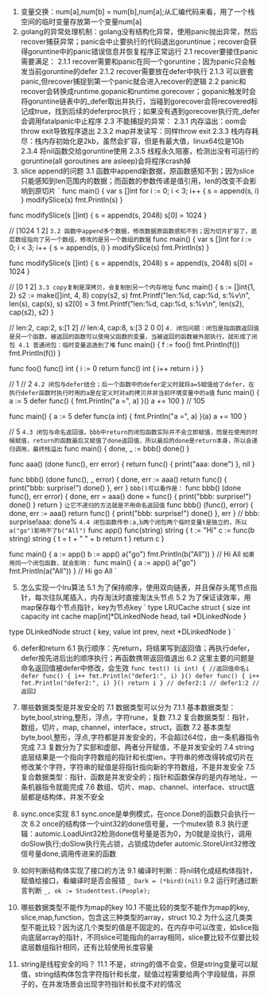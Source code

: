 1. 变量交换：num[a],num[b] = num[b],num[a];从汇编代码来看，用了一个栈空间的临时变量存放第一个变量num[a]
2. golang的异常处理机制：golang没有结构化异常，使用panic抛出异常，然后recover捕获异常；panic会中止要执行的代码退出goruntinue；recover会获得goruntine中的panic错误信息并恢复程序正常运行
2.1 recover要接住panic需要满足：
2.1.1 recover需要和panic在同一个goruntine；因为panic只会触发当前goruntine的defer
2.1.2 recover需要放在defer中执行
2.1.3 可以嵌套panic,但recover捕捉到第一个panic就会进入recover的逻辑
2.2 panic和recover会转换成runtime.gopanic和runtime.gorecover；gopanic触发时会将goruntine链表中的_defer取出并执行，当碰到gorecover会将recovered标记成true，找到后续的deferproc执行；如果没有遇到gorecover执行完_defer会调用fatalpanic中止程序
2.3 不能捕捉的异常：
2.3.1 内存溢出：oom会throw exit导致程序退出
2.3.2 map并发读写：同样throw exit
2.3.3 栈内存耗尽：栈内存初始化是2kb，虽然会扩容，但是有最大值，linux64位是1Gb
2.3.4 将nil函数交给goruntine使用
2.3.5 线程永久阻塞，检测出没有可运行的goruntine(all goroutines are asleep)会将程序crash掉
3. slice append的问题
3.1 函数中append新数据，原函数感知不到；因为slice只能感知到len范围内的数据；而函数的参数传递是值引用，len的改变不会影响到原切片
`
func main() {
	var s []int
	for i := 0; i < 3; i++ {
		s = append(s, i)
	}
	modifySlice(s)
	fmt.Println(s)
}

func modifySlice(s []int) {
	s = append(s, 2048)
	s[0] = 1024
}

// [1024 1 2]
`
3.2 函数中append多个数据，修改数据原函数感知不到；因为切片扩容了，底层数组指向了另一个数组，修改的是另一个数组的数据
`
func main() {
	var s []int
	for i := 0; i < 3; i++ {
		s = append(s, i)
	}
	modifySlice(s)
	fmt.Println(s)
}

func modifySlice(s []int) {
	s = append(s, 2048)
	s = append(s, 2048)
	s[0] = 1024
}

// [0 1 2]
`
3.3 copy复制是深拷贝，会复制到另一个内存地址
`
func main() {
	s := []int{1, 2}
	s2 := make([]int, 4, 8)
	copy(s2, s)
	fmt.Printf("len:%d, cap:%d, s:%v\n", len(s), cap(s), s)
	s2[0] = 3
	fmt.Printf("len:%d, cap:%d, s:%v\n", len(s2), cap(s2), s2)
}

// len:2, cap:2, s:[1 2]
// len:4, cap:8, s:[3 2 0 0]
`
4. 闭包问题：闭包是指函数返回值是另一个函数，被返回的函数可以使用父函数的变量，当被返回的函数被外部执行，就形成了闭包
4.1 普通闭包：临时变量逃逸到了堆
`
func main() {
	f := foo()
	fmt.Println(f())
	fmt.Println(f())
}

func foo() func() int {
	i := 0
	return func() int {
		i++
		return i
	}
}

// 1
// 2
`
4.2 闭包与defer结合；后一个函数中的defer定义时就将a=5赋值给了defer，在执行defer函数时执行时用的a是在定义时对a的拷贝并非当前环境变量中的a值
`
func main() {
	a := 5
	defer func() {
		fmt.Println("a =", a)
	}()
	a += 100
}
// 105

func main() {
	a := 5
	defer func(a int) {
		fmt.Println("a =", a)
	}(a)
	a += 100
}

// 5
`
4.3 闭包与命名返回值，bbb中return的闭包函数实际并不会立即赋值，而是在使用的时候赋值，return的函数最后又赋值了done返回值，所以最后的done是return本身，所以会递归调用，最终栈溢出
`
func main() {
	done, _ := bbb()
	done()
}

func aaa() (done func(), err error) {
	return func() {
		print("aaa: done")
	}, nil
}

func bbb() (done func(), _ error) {
	done, err := aaa()
	return func() {
		print("bbb: surprise!")
		done()
	}, err
}
`
bbb()可以看作是：
`
func bbb() (done func(), err error) {
	done, err = aaa()
	done = func() {
		print("bbb: surprise!")
		done()
	}
	return
}
`
让它不递归的方法就是不用命名返回值
`
func bbb() (func(), error) {
	done, err := aaa()
	return func() {
		print("bbb: surprise!")
		done()
	}, err
}
// bbb: surprise!aaa: done% 
`
4.4 闭包函数传参:a,b两个闭包两个临时变量t是独立的，所以a("go")影响不了b("All")
`
func app() func(string) string {
	t := "Hi"
	c := func(b string) string {
		t = t + " " + b
		return t
	}
	return c
}

func main() {
	a := app()
	b := app()
	a("go")
	fmt.Println(b("All"))
}
// Hi All
`
如果用同一个闭包函数，就会影响：
`
func main() {
	a := app()
	a("go")
	fmt.Println(a("All"))
}
// Hi go All
`

5. 怎么实现一个lru算法
5.1 为了保持顺序，使用双向链表，并且保存头尾节点指针，每次往队尾插入，内存淘汰时直接淘汰头节点
5.2 为了保证读效率，用map保存每个节点指针，key为节点key
`
type LRUCache struct {
	size       int
	capacity   int
	cache      map[int]*DLinkedNode
	head, tail *DLinkedNode
}

type DLinkedNode struct {
	key, value int
	prev, next *DLinkedNode
}
`

6. defer和return
6.1 执行顺序：先return，将结果写到返回值；再执行defer，defer按先进后出的顺序执行；再函数携带返回值退出
6.2 这里主要的问题是命名返回值被defer中修改，会生效
`
func test() (i int) { //返回值命名i
    defer func() {
        i++
        fmt.Println("defer1:", i)
    }()
    defer func() {
        i++
        fmt.Println("defer2:", i)
    }()
    return i
}
// defer2:1
// defer1:2
// 返回2
`

7. 哪些数据类型是并发安全的
7.1 数据类型可以分为
7.1.1 基本数据类型：byte,bool,string,整形，浮点，字符rune，复数
7.1.2 复合数据类型：指针，数组，切片，map, channel，interface，struct，函数
7.2 基本类型 byte,bool,整形，浮点,字符都是并发安全的，不会超过64位，由一条机器指令完成
7.3 复数分为了实部和虚部，两者分开赋值，不是并发安全的
7.4 string底层结果是一个指向字符数组的指针和长度len，字符串的修改得转成切片在修改某个字符，字符串的赋值是将指针指向新的字符数组，不是并发安全
7.5 复合数据类型：指针、函数是并发安全的；指针和函数保存的是内存地址，一条机器指令就能完成
7.6 数组、切片、map、channel、interface、struct底层都是结构体，并发不安全

8. sync.once实现
8.1 sync.once是单例模式，在once.Done的函数只会执行一次
8.2 once的结构体一个uint32的done信号量，一个mutex锁
8.3 执行逻辑：automic.LoadUint32检测done信号量是否为0，为0就是没执行，调用doSlow执行;doSlow执行先占锁，占锁成功defer automic.StoreUint32修改信号量done,调用传进来的函数

9. 如何判断结构体实现了接口的方法
9.1 编译时判断：将nil转化成结构体指针，赋值给接口，看编译时是否会报错
`
_ Dark = (*bird)(nil)
`
9.2 运行时通过断言判断
`
_, ok := Studenttest.(People);
`

10. 哪些数据类型不能作为map的key
10.1 不能比较的类型不能作为map的key, slice,map,function，包含这三种类型的array，struct
10.2 为什么这几类类型不能比较？因为这几个类型的值是不固定的，在内存中可以改变，如slice指向底层array的指针，不同slice可能指向的array相同，slice要比较不仅要比较底层数组指针相同，还有比较使用长度容量

11. string是线程安全的吗？
11.1 不是，string的值不会变，但是string变量可以赋值，string结构体包含字符指针和长度，赋值过程需要给两个字段赋值，非原子的，在并发场景会出现字符指针和长度不对的情况

